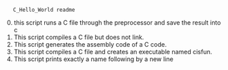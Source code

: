        C_Hello_World readme
0) this script runs a C file through the preprocessor and save the result into c
1) This script compiles a C file but does not link.
2) This script generates the assembly code of a C code.
3) This script compiles a C file and creates an executable named cisfun.
4) This script prints exactly a name following by a new line

